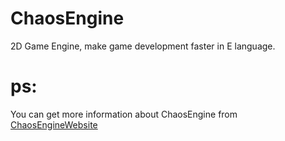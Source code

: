 # ChaosEngine
 2D Game Engine, make game development faster in E language.

# ps:
You can get more information about ChaosEngine from [ChaosEngineWebsite](http://OrigamiGamer.github.io/ChaosEngineWebsite)
